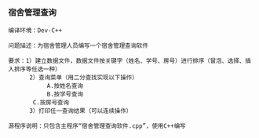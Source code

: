 ### 宿舍管理查询

    编译环境：Dev-C++

    问题描述：为宿舍管理人员编写一个宿舍管理查询软件

    要求：1）建立数据文件，数据文件按关键字（姓名、学号、房号）进行排序（冒泡、选择、插入排序等任选一种）
          2）查询菜单（用二分查找实现以下操作）
	           A.按姓名查询
	           B.按学号查询
		   C.按房号查询
          3）打印任一查询结果（可以连续操作）

    源程序说明：只包含主程序“宿舍管理查询软件.cpp”，使用C++编写
